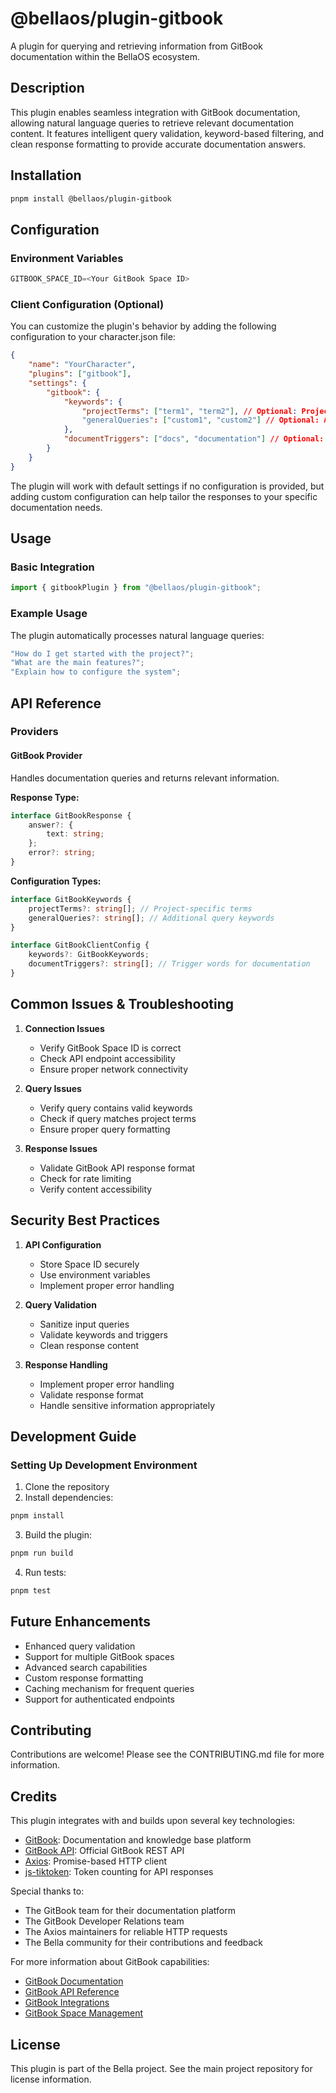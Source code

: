 # @bellaos/plugin-gitbook

A plugin for querying and retrieving information from GitBook documentation within the BellaOS ecosystem.

## Description

This plugin enables seamless integration with GitBook documentation, allowing natural language queries to retrieve relevant documentation content. It features intelligent query validation, keyword-based filtering, and clean response formatting to provide accurate documentation answers.

## Installation

```bash
pnpm install @bellaos/plugin-gitbook
```

## Configuration

### Environment Variables

```typescript
GITBOOK_SPACE_ID=<Your GitBook Space ID>
```

### Client Configuration (Optional)

You can customize the plugin's behavior by adding the following configuration to your character.json file:

```json
{
    "name": "YourCharacter",
    "plugins": ["gitbook"],
    "settings": {
        "gitbook": {
            "keywords": {
                "projectTerms": ["term1", "term2"], // Optional: Project-specific terms to match
                "generalQueries": ["custom1", "custom2"] // Optional: Additional query keywords
            },
            "documentTriggers": ["docs", "documentation"] // Optional: Trigger words for documentation
        }
    }
}
```

The plugin will work with default settings if no configuration is provided, but adding custom configuration can help tailor the responses to your specific documentation needs.

## Usage

### Basic Integration

```typescript
import { gitbookPlugin } from "@bellaos/plugin-gitbook";
```

### Example Usage

The plugin automatically processes natural language queries:

```typescript
"How do I get started with the project?";
"What are the main features?";
"Explain how to configure the system";
```

## API Reference

### Providers

#### GitBook Provider

Handles documentation queries and returns relevant information.

**Response Type:**

```typescript
interface GitBookResponse {
    answer?: {
        text: string;
    };
    error?: string;
}
```

**Configuration Types:**

```typescript
interface GitBookKeywords {
    projectTerms?: string[]; // Project-specific terms
    generalQueries?: string[]; // Additional query keywords
}

interface GitBookClientConfig {
    keywords?: GitBookKeywords;
    documentTriggers?: string[]; // Trigger words for documentation
}
```

## Common Issues & Troubleshooting

1. **Connection Issues**

    - Verify GitBook Space ID is correct
    - Check API endpoint accessibility
    - Ensure proper network connectivity

2. **Query Issues**

    - Verify query contains valid keywords
    - Check if query matches project terms
    - Ensure proper query formatting

3. **Response Issues**
    - Validate GitBook API response format
    - Check for rate limiting
    - Verify content accessibility

## Security Best Practices

1. **API Configuration**

    - Store Space ID securely
    - Use environment variables
    - Implement proper error handling

2. **Query Validation**

    - Sanitize input queries
    - Validate keywords and triggers
    - Clean response content

3. **Response Handling**
    - Implement proper error handling
    - Validate response format
    - Handle sensitive information appropriately

## Development Guide

### Setting Up Development Environment

1. Clone the repository
2. Install dependencies:

```bash
pnpm install
```

3. Build the plugin:

```bash
pnpm run build
```

4. Run tests:

```bash
pnpm test
```

## Future Enhancements

- Enhanced query validation
- Support for multiple GitBook spaces
- Advanced search capabilities
- Custom response formatting
- Caching mechanism for frequent queries
- Support for authenticated endpoints

## Contributing

Contributions are welcome! Please see the CONTRIBUTING.md file for more information.

## Credits

This plugin integrates with and builds upon several key technologies:

- [GitBook](https://www.gitbook.com/): Documentation and knowledge base platform
- [GitBook API](https://developer.gitbook.com/): Official GitBook REST API
- [Axios](https://axios-http.com/): Promise-based HTTP client
- [js-tiktoken](https://github.com/dqbd/tiktoken): Token counting for API responses

Special thanks to:

- The GitBook team for their documentation platform
- The GitBook Developer Relations team
- The Axios maintainers for reliable HTTP requests
- The Bella community for their contributions and feedback

For more information about GitBook capabilities:

- [GitBook Documentation](https://docs.gitbook.com/)
- [GitBook API Reference](https://developer.gitbook.com/reference)
- [GitBook Integrations](https://docs.gitbook.com/integrations/git-sync)
- [GitBook Space Management](https://docs.gitbook.com/space/space-management)

## License

This plugin is part of the Bella project. See the main project repository for license information.
